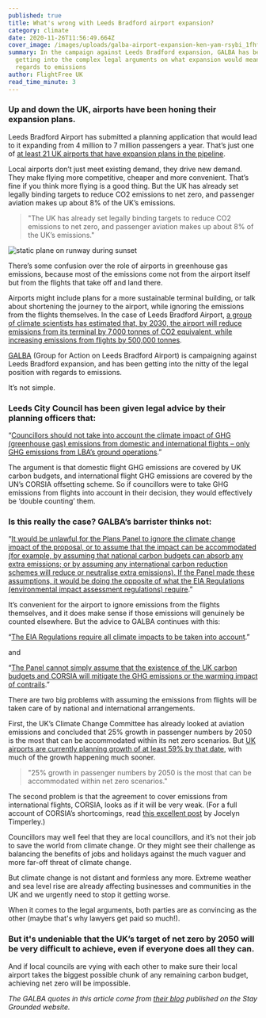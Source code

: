 ```yaml
---
published: true
title: What's wrong with Leeds Bradford airport expansion?
category: climate
date: 2020-11-26T11:56:49.664Z
cover_image: /images/uploads/galba-airport-expansion-ken-yam-rsybi_1fhfm-unsplash.jpg
summary: In the campaign against Leeds Bradford expansion, GALBA has been
  getting into the complex legal arguments on what expansion would mean with
  regards to emissions
author: FlightFree UK
read_time_minute: 3
---
```

### Up and down the UK, airports have been honing their expansion plans.

Leeds Bradford Airport has submitted a planning application that would lead to it expanding from 4 million to 7 million passengers a year. That’s just one of [at least 21 UK airports that have expansion plans in the pipeline](https://www.carbonbrief.org/guest-post-planned-growth-of-uk-airports-not-consistent-with-net-zero-climate-goal).

Local airports don’t just meet existing demand, they drive new demand. They make flying more competitive, cheaper and more convenient. That’s fine if you think more flying is a good thing. But the UK has already set legally binding targets to reduce CO2 emissions to net zero, and passenger aviation makes up about 8% of the UK’s emissions.

> "The UK has already set legally binding targets to reduce CO2 emissions to net zero, and passenger aviation makes up about 8% of the UK’s emissions."

![static plane on runway during sunset](/images/uploads/galba-airport-expansion-ken-yam-rsybi_1fhfm-unsplash.jpg "Cover photo credit: Photo by Ken Yam on Unsplash")

There’s some confusion over the role of airports in greenhouse gas emissions, because most of the emissions come not from the airport itself but from the flights that take off and land there. 

Airports might include plans for a more sustainable terminal building, or talk about shortening the journey to the airport, while ignoring the emissions from the flights themselves. In the case of Leeds Bradford Airport, [a group of climate scientists has estimated that, by 2030, the airport will reduce emissions from its terminal by 7,000 tonnes of CO2 equivalent, while increasing emissions from flights by 500,000 tonnes](https://twitter.com/PaulChatterton9/status/1285566841230954497?s=20). 

[GALBA](https://www.galba.uk) (Group for Action on Leeds Bradford Airport) is campaigning against Leeds Bradford expansion, and has been getting into the nitty of the legal position with regards to emissions.

It’s not simple. 

### Leeds City Council has been given legal advice by their planning officers that:

“[Councillors should not take into account the climate impact of GHG (greenhouse gas) emissions from domestic and international flights – only GHG emissions from LBA’s ground operations](https://stay-grounded.org/leeds-bradford-airport-expansion-plans-legal-arguments-about-emissions/).”

[](https://stay-grounded.org/leeds-bradford-airport-expansion-plans-legal-arguments-about-emissions/)The argument is that domestic flight GHG emissions are covered by UK carbon budgets, and international flight GHG emissions are covered by the UN’s CORSIA offsetting scheme. So if councillors were to take GHG emissions from flights into account in their decision, they would effectively be ‘double counting’ them.

### Is this really the case? GALBA’s barrister thinks not: 

“[It would be unlawful for the Plans Panel to ignore the climate change impact of the proposal, or to assume that the impact can be accommodated (for example, by assuming that national carbon budgets can absorb any extra emissions; or by assuming any international carbon reduction schemes will reduce or neutralise extra emissions). If the Panel made these assumptions, it would be doing the opposite of what the EIA Regulations (environmental impact assessment regulations) require](https://stay-grounded.org/leeds-bradford-airport-expansion-plans-legal-arguments-about-emissions/).”

It’s convenient for the airport to ignore emissions from the flights themselves, and it does make sense if those emissions will genuinely be counted elsewhere. But the advice to GALBA continues with this:

“[The EIA Regulations require all climate impacts to be taken into account](https://stay-grounded.org/leeds-bradford-airport-expansion-plans-legal-arguments-about-emissions/).” 

and 

“[The Panel cannot simply assume that the existence of the UK carbon budgets and CORSIA will mitigate the GHG emissions or the warming impact of contrails](https://stay-grounded.org/leeds-bradford-airport-expansion-plans-legal-arguments-about-emissions/).”

There are two big problems with assuming the emissions from flights will be taken care of by national and international arrangements. 

First, the UK’s Climate Change Committee has already looked at aviation emissions and concluded that 25% growth in passenger numbers by 2050 is the most that can be accommodated within its net zero scenarios. But [UK airports are currently planning growth of at least 59% by that date](https://www.carbonbrief.org/guest-post-planned-growth-of-uk-airports-not-consistent-with-net-zero-climate-goal), with much of the growth happening much sooner. 

> "25% growth in passenger numbers by 2050 is the most that can be accommodated within net zero scenarios."

The second problem is that the agreement to cover emissions from international flights, CORSIA, looks as if it will be very weak. (For a full account of CORSIA’s shortcomings, read [this excellent post](https://www.carbonbrief.org/corsia-un-plan-to-offset-growth-in-aviation-emissions-after-2020) by Jocelyn Timperley.) 

Councillors may well feel that they are local councillors, and it’s not their job to save the world from climate change. Or they might see their challenge as balancing the benefits of jobs and holidays against the much vaguer and more far-off threat of climate change.

But climate change is not distant and formless any more. Extreme weather and sea level rise are already affecting businesses and communities in the UK and we urgently need to stop it getting worse.

When it comes to the legal arguments, both parties are as convincing as the other (maybe that's why lawyers get paid so much!). 

### But it's undeniable that the UK’s target of net zero by 2050 will be very difficult to achieve, even if everyone does all they can. 

And if local councils are vying with each other to make sure their local airport takes the biggest possible chunk of any remaining carbon budget, achieving net zero will be impossible. 

*The GALBA quotes in this article come from [their blog](https://stay-grounded.org/leeds-bradford-airport-expansion-plans-legal-arguments-about-emissions/) published on the Stay Grounded website.*